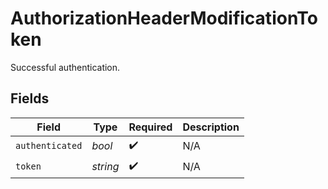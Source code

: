 # AuthorizationHeaderModificationToken

Successful authentication.


## Fields

| Field              | Type               | Required           | Description        |
| ------------------ | ------------------ | ------------------ | ------------------ |
| `authenticated`    | *bool*             | :heavy_check_mark: | N/A                |
| `token`            | *string*           | :heavy_check_mark: | N/A                |